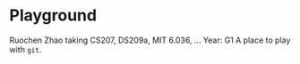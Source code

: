 # Playground

Ruochen Zhao taking CS207, DS209a, MIT 6.036, ...
Year: G1
A place to play with `git`.
